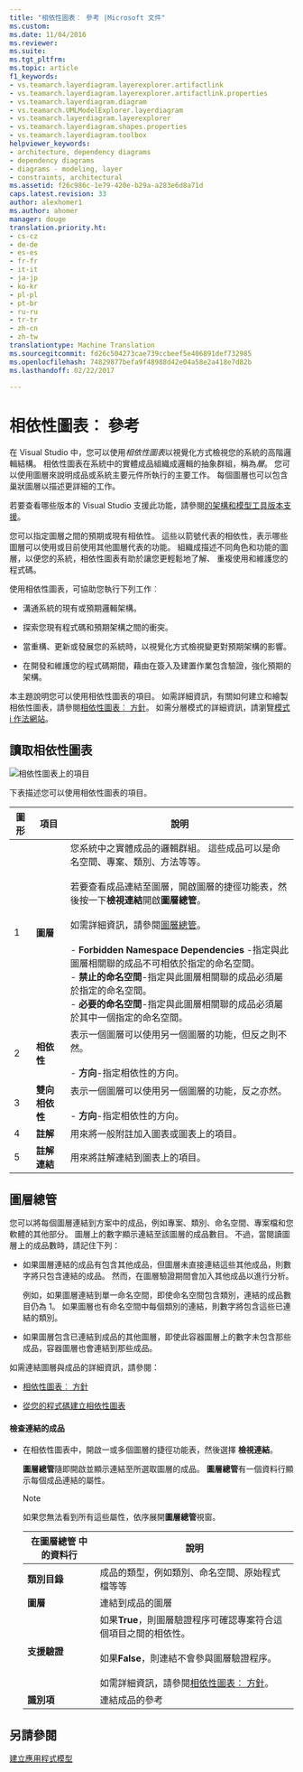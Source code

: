 ```yaml
---
title: "相依性圖表︰ 參考 |Microsoft 文件"
ms.custom: 
ms.date: 11/04/2016
ms.reviewer: 
ms.suite: 
ms.tgt_pltfrm: 
ms.topic: article
f1_keywords:
- vs.teamarch.layerdiagram.layerexplorer.artifactlink
- vs.teamarch.layerdiagram.layerexplorer.artifactlink.properties
- vs.teamarch.layerdiagram.diagram
- vs.teamarch.UMLModelExplorer.layerdiagram
- vs.teamarch.layerdiagram.layerexplorer
- vs.teamarch.layerdiagram.shapes.properties
- vs.teamarch.layerdiagram.toolbox
helpviewer_keywords:
- architecture, dependency diagrams
- dependency diagrams
- diagrams - modeling, layer
- constraints, architectural
ms.assetid: f26c986c-1e79-420e-b29a-a283e6d8a71d
caps.latest.revision: 33
author: alexhomer1
ms.author: ahomer
manager: douge
translation.priority.ht:
- cs-cz
- de-de
- es-es
- fr-fr
- it-it
- ja-jp
- ko-kr
- pl-pl
- pt-br
- ru-ru
- tr-tr
- zh-cn
- zh-tw
translationtype: Machine Translation
ms.sourcegitcommit: fd26c504273cae739ccbeef5e406891def732985
ms.openlocfilehash: 74829877befa9f48988d42e04a58e2a418e7d82b
ms.lasthandoff: 02/22/2017

---
```

# <a name="dependency-diagrams-reference"></a>相依性圖表︰ 參考
在 Visual Studio 中，您可以使用*相依性圖表*以視覺化方式檢視您的系統的高階邏輯結構。 相依性圖表在系統中的實體成品組織成邏輯的抽象群組，稱為*層*。 您可以使用圖層來說明成品或系統主要元件所執行的主要工作。 每個圖層也可以包含巢狀圖層以描述更詳細的工作。  
  
 若要查看哪些版本的 Visual Studio 支援此功能，請參閱[的架構和模型工具版本支援](../modeling/what-s-new-for-design-in-visual-studio.md#VersionSupport)。  
  
 您可以指定圖層之間的預期或現有相依性。 這些以箭號代表的相依性，表示哪些圖層可以使用或目前使用其他圖層代表的功能。 組織成描述不同角色和功能的圖層，以便您的系統，相依性圖表有助於讓您更輕鬆地了解、 重複使用和維護您的程式碼。  
  
 使用相依性圖表，可協助您執行下列工作︰  
  
-   溝通系統的現有或預期邏輯架構。  
  
-   探索您現有程式碼和預期架構之間的衝突。  
  
-   當重構、更新或發展您的系統時，以視覺化方式檢視變更對預期架構的影響。  
  
-   在開發和維護您的程式碼期間，藉由在簽入及建置作業包含驗證，強化預期的架構。  
  
 本主題說明您可以使用相依性圖表的項目。 如需詳細資訊，有關如何建立和繪製相依性圖表，請參閱[相依性圖表︰ 方針](../modeling/layer-diagrams-guidelines.md)。 如需分層模式的詳細資訊，請瀏覽[模式 i 作法網站](http://go.microsoft.com/fwlink/?LinkId=145794)。  
  
## <a name="reading-dependency-diagrams"></a>讀取相依性圖表  
 ![相依性圖表上的項目](../modeling/media/uml_layerrefreading.png "UML_LayerRefReading")  
  
 下表描述您可以使用相依性圖表的項目。  
  
|**圖形**|**項目**|**說明**|  
|---------------|-----------------|---------------------|  
|1|**圖層**|您系統中之實體成品的邏輯群組。 這些成品可以是命名空間、專案、類別、方法等等。<br /><br /> 若要查看成品連結至圖層，開啟圖層的捷徑功能表，然後按一下**檢視連結**開啟**圖層總管**。<br /><br /> 如需詳細資訊，請參閱[圖層總管](#Explorer)。<br /><br /> -   **Forbidden Namespace Dependencies** -指定與此圖層相關聯的成品不可相依於指定的命名空間。<br />-   **禁止的命名空間**-指定與此圖層相關聯的成品必須屬於指定的命名空間。<br />-   **必要的命名空間**-指定與此圖層相關聯的成品必須屬於其中一個指定的命名空間。|  
|2|**相依性**|表示一個圖層可以使用另一個圖層的功能，但反之則不然。<br /><br /> -   **方向**-指定相依性的方向。|  
|3|**雙向相依性**|表示一個圖層可以使用另一個圖層的功能，反之亦然。<br /><br /> -   **方向**-指定相依性的方向。|  
|4|**註解**|用來將一般附註加入圖表或圖表上的項目。|  
|5|**註解連結**|用來將註解連結到圖表上的項目。|  
  
##  <a name="a-nameexplorera-layer-explorer"></a><a name="Explorer"></a>圖層總管  
 您可以將每個圖層連結到方案中的成品，例如專案、類別、命名空間、專案檔和您軟體的其他部分。 圖層上的數字顯示連結至該圖層的成品數目。 不過，當閱讀圖層上的成品數時，請記住下列：  
  
-   如果圖層連結的成品有包含其他成品，但圖層未直接連結這些其他成品，則數字將只包含連結的成品。 然而，在圖層驗證期間會加入其他成品以進行分析。  
  
     例如，如果圖層連結到單一命名空間，即使命名空間包含類別，連結的成品數目仍為 1。 如果圖層也有命名空間中每個類別的連結，則數字將包含這些已連結的類別。  
  
-   如果圖層包含已連結到成品的其他圖層，即使此容器圖層上的數字未包含那些成品，容器圖層也會連結到那些成品。  
  
 如需連結圖層與成品的詳細資訊，請參閱：  
  
-   [相依性圖表︰ 方針](../modeling/layer-diagrams-guidelines.md)  
  
-   [從您的程式碼建立相依性圖表](../modeling/create-layer-diagrams-from-your-code.md)  
  
#### <a name="to-examine-the-linked-artifacts"></a>檢查連結的成品  
  
-   在相依性圖表中，開啟一或多個圖層的捷徑功能表，然後選擇 **檢視連結**。  
  
     **圖層總管**隨即開啟並顯示連結至所選取圖層的成品。 **圖層總管**有一個資料行顯示每個成品連結的屬性。  
  
    > [!NOTE]
    >  如果您無法看到所有這些屬性，依序展開**圖層總管**視窗。  
  
    |**在圖層總管 中的資料行**|**說明**|  
    |----------------------------------|---------------------|  
    |**類別目錄**|成品的類型，例如類別、命名空間、原始程式檔等等|  
    |**圖層**|連結到成品的圖層|  
    |**支援驗證**|如果**True**，則圖層驗證程序可確認專案符合這個項目之間的相依性。<br /><br /> 如果**False**，則連結不會參與圖層驗證程序。<br /><br /> 如需詳細資訊，請參閱[相依性圖表︰ 方針](../modeling/layer-diagrams-guidelines.md)。|  
    |**識別項**|連結成品的參考|  
  
## <a name="see-also"></a>另請參閱  
 [建立應用程式模型](../modeling/create-models-for-your-app.md)


